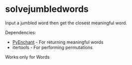 # solvejumbledwords

<p>
Input a jumbled word then get the closest meaningful word.
</p>

Dependencies: 
<ul>
<li><a href='https://pypi.org/project/pyenchant/'>PyEnchant</a> - For returning meaningful words</li>
<li>itertools - For performing permutations</li>
</ul>

Works only for Words
